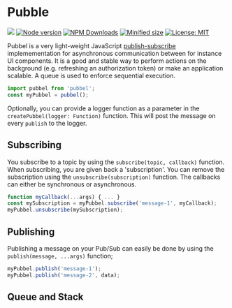 # Pubble

![](https://github.com/kevtiq/pubbel/workflows/test/badge.svg)
[![Node version](https://img.shields.io/npm/v/pubbel.svg?style=flat)](https://www.npmjs.com/package/pubbel)
[![NPM Downloads](https://img.shields.io/npm/dm/pubbel.svg?style=flat)](https://www.npmjs.com/package/pubbel)
[![Minified size](https://img.shields.io/bundlephobia/min/pubbel?label=minified)](https://www.npmjs.com/package/pubbel)
[![License: MIT](https://img.shields.io/badge/License-MIT-yellow.svg)](https://opensource.org/licenses/MIT)

Pubbel is a very light-weight JavaScript [publish-subscribe](https://en.wikipedia.org/wiki/Publish%E2%80%93subscribe_pattern) implemementation for asynchronous communication between for instance UI components. It is a good and stable way to perform actions on the background (e.g. refreshing an authorization token) or make an application scalable. A queue is used to enforce sequential execution.

```js
import pubbel from 'pubbel';
const myPubbel = pubbel();
```

Optionally, you can provide a logger function as a parameter in the `createPubbel(logger: Function)` function. This will post the message on every `publish` to the logger.

## Subscribing

You subscribe to a topic by using the `subscribe(topic, callback)` function. When subscribing, you are given back a 'subscription'. You can remove the subscription using the `unsubscribe(subscription)` function. The callbacks can either be synchronous or asynchronous.

```js
function myCallback(...args) { ... }
const mySubscription = myPubbel.subscribe('message-1', myCallback);
myPubbel.unsubscribe(mySubscription);
```

## Publishing

Publishing a message on your Pub/Sub can easily be done by using the `publish(message, ...args)` function;

```js
myPubbel.publish('message-1');
myPubbel.publish('message-2', data);
```

## Queue and Stack
